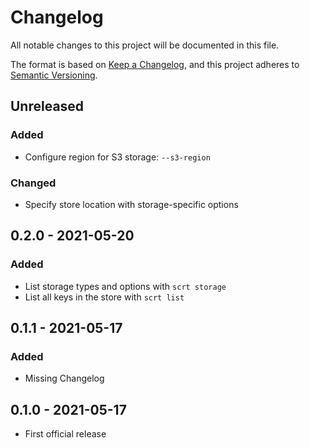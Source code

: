 # Changelog

All notable changes to this project will be documented in this file.

The format is based on [Keep a Changelog](https://keepachangelog.com/en/1.0.0/), and this project adheres to [Semantic Versioning](https://semver.org/spec/v2.0.0.html).

## Unreleased

### Added

- Configure region for S3 storage: `--s3-region`

### Changed

- Specify store location with storage-specific options

## 0.2.0 - 2021-05-20

### Added

- List storage types and options with `scrt storage`
- List all keys in the store with `scrt list`

## 0.1.1 - 2021-05-17

### Added

- Missing Changelog

## 0.1.0 - 2021-05-17

- First official release
